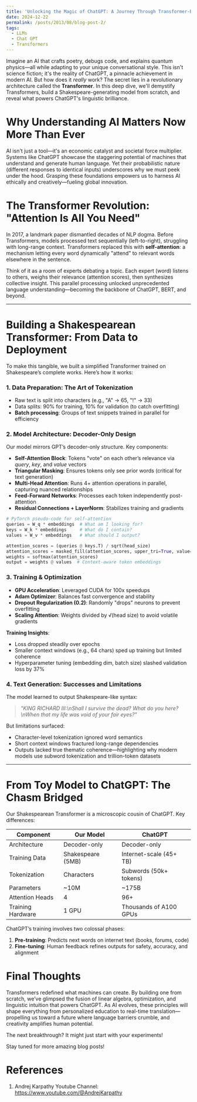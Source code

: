 ```yaml
---
title: 'Unlocking the Magic of ChatGPT: A Journey Through Transformer-Based Language Models'
date: 2024-12-22
permalink: /posts/2013/08/blog-post-2/
tags:
  - LLMs
  - Chat GPT
  - Transformers
---
```


Imagine an AI that crafts poetry, debugs code, and explains quantum physics—all while adapting to your unique conversational style. This isn't science fiction; it's the reality of ChatGPT, a pinnacle achievement in modern AI. But how does it *really* work? The secret lies in a revolutionary architecture called the **Transformer**. In this deep dive, we'll demystify Transformers, build a Shakespeare-generating model from scratch, and reveal what powers ChatGPT's linguistic brilliance.

Why Understanding AI Matters Now More Than Ever
======

AI isn't just a tool—it's an economic catalyst and societal force multiplier. Systems like ChatGPT showcase the staggering potential of machines that understand and generate human language. Yet their probabilistic nature (different responses to identical inputs) underscores why we must peek under the hood. Grasping these foundations empowers us to harness AI ethically and creatively—fueling global innovation.

The Transformer Revolution: "Attention Is All You Need"  
======

In 2017, a landmark paper dismantled decades of NLP dogma. Before Transformers, models processed text sequentially (left-to-right), struggling with long-range context. Transformers replaced this with **self-attention**: a mechanism letting every word dynamically "attend" to relevant words elsewhere in the sentence.  

Think of it as a room of experts debating a topic. Each expert (word) listens to others, weighs their relevance (attention scores), then synthesizes collective insight. This parallel processing unlocked unprecedented language understanding—becoming the backbone of ChatGPT, BERT, and beyond.

---

Building a Shakespearean Transformer: From Data to Deployment
======

To make this tangible, we built a simplified Transformer trained on Shakespeare’s complete works. Here’s how it works:

### **1. Data Preparation: The Art of Tokenization**  
- Raw text is split into characters (e.g., "A" → 65, "!" → 33)  
- Data splits: 90% for training, 10% for validation (to catch overfitting)  
- **Batch processing**: Groups of text snippets trained in parallel for efficiency

### **2. Model Architecture: Decoder-Only Design**  
Our model mirrors GPT’s decoder-only structure. Key components:  
- **Self-Attention Block**: Tokens "vote" on each other’s relevance via *query*, *key*, and *value* vectors  
- **Triangular Masking**: Ensures tokens only see prior words (critical for text generation)  
- **Multi-Head Attention**: Runs 4+ attention operations in parallel, capturing nuanced relationships  
- **Feed-Forward Networks**: Processes each token independently post-attention  
- **Residual Connections + LayerNorm**: Stabilizes training and gradients  

```python
# PyTorch pseudo-code for self-attention
queries = W_q * embeddings  # What am I looking for?
keys = W_k * embeddings     # What do I contain?
values = W_v * embeddings   # What should I output?

attention_scores = (queries @ keys.T) / sqrt(head_size)
attention_scores = masked_fill(attention_scores, upper_tri=True, value=-inf)
weights = softmax(attention_scores)
output = weights @ values  # Context-aware token embeddings
```
### **3. Training & Optimization**  
- **GPU Acceleration**: Leveraged CUDA for 100x speedups  
- **Adam Optimizer**: Balances fast convergence and stability  
- **Dropout Regularization (0.2)**: Randomly "drops" neurons to prevent overfitting  
- **Scaling Attention**: Weights divided by √(head size) to avoid volatile gradients  

**Training Insights**:  
- Loss dropped steadily over epochs  
- Smaller context windows (e.g., 64 chars) sped up training but limited coherence  
- Hyperparameter tuning (embedding dim, batch size) slashed validation loss by 37%

### **4. Text Generation: Successes and Limitations**  
The model learned to output Shakespeare-like syntax:  
> *"KING RICHARD III:\nShall I survive the dead? What do you here?\nWhen that my life was void of your fair eyes?"*  

But limitations surfaced:  
- Character-level tokenization ignored word semantics  
- Short context windows fractured long-range dependencies  
- Outputs lacked true thematic coherence—highlighting why modern models use subword tokenization and trillion-token datasets

---

From Toy Model to ChatGPT: The Chasm Bridged
======

Our Shakespearean Transformer is a microscopic cousin of ChatGPT. Key differences:  

| **Component**       | **Our Model**          | **ChatGPT**               |
|---------------------|------------------------|---------------------------|
| Architecture        | Decoder-only           | Decoder-only              |
| Training Data       | Shakespeare (5MB)      | Internet-scale (45+ TB)   |
| Tokenization        | Characters             | Subwords (50k+ tokens)    |
| Parameters          | ~10M                   | ~175B                     |
| Attention Heads     | 4                      | 96+                       |
| Training Hardware   | 1 GPU                  | Thousands of A100 GPUs    |

ChatGPT’s training involves two colossal phases:  
1. **Pre-training**: Predicts next words on internet text (books, forums, code)  
2. **Fine-tuning**: Human feedback refines outputs for safety, accuracy, and alignment  

Final Thoughts
======

Transformers redefined what machines can create. By building one from scratch, we’ve glimpsed the fusion of linear algebra, optimization, and linguistic intuition that powers ChatGPT. As AI evolves, these principles will shape everything from personalized education to real-time translation—propelling us toward a future where language barriers crumble, and creativity amplifies human potential.

The next breakthrough? It might just start with your experiments!

Stay tuned for more amazing blog posts! 

References
======

1. Andrej Karpathy Youtube Channel: https://www.youtube.com/@AndrejKarpathy
